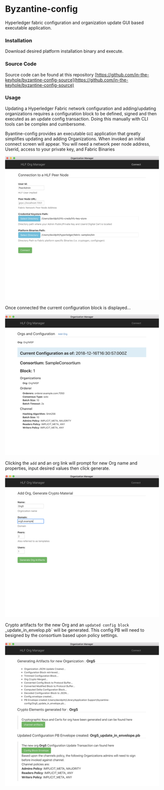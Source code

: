 # Byzantine-config

Hyperledger fabric configuration and organization update GUI based executable application. 

### Installation 

Download desired platform installation binary and execute. 

### Source Code 

Source code can be found at this repository [https://github.com/in-the-keyhole/byzantine-config-source](https://github.com/in-the-keyhole/byzantine-config-source)

### Usage 

Updating a Hyperledger Fabric network configuration and adding/updating organizations requires a configuration block to be defined, signed and then executed as an update config transaction. Doing this manually with CLI tools can be complex and cumbersome.   

Byantine-config provides an executable `GUI` application that greatly simplifies updating and adding Organizations. When invoked an initial connect screen will appear.  You will need a network peer node address, Userid, access to your private key, and Fabric Binaries 

![](images/connect.png)


Once connected the current configuration block is displayed... 

![](images/config-block.png)


Clicking the `add` and an org link will prompt for new Org name and properties, input desired values then click generate.

![](images/add-org.png)


Crypto artifacts for the new Org and an `updated config block `<your org>_update_in_envelop.pb` will be generated. This config PB will need to besigned by the consortium based upon policy settings. 

![](images/generated-pb.png)













